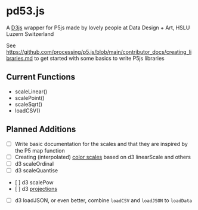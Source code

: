 # pd53.js

A [D3js](https://d3js.org/) wrapper for P5js made by lovely people at Data Design + Art, HSLU Luzern Switzerland

See https://github.com/processing/p5.js/blob/main/contributor_docs/creating_libraries.md
to get started with some basics to write P5js libraries

## Current Functions

- scaleLinear()
- scalePoint()
- scaleSqrt()
- loadCSV()

## Planned Additions

- [ ] Write basic documentation for the scales and that they are inspired by the P5 map function 
- [ ] Creating (interpolated) [color scales](https://www.d3indepth.com/scales/#scales-with-continuous-input-and-discrete-output) based on d3 linearScale and others
- [ ] d3 scaleOrdinal
- [ ] d3 scaleQuantise
- [ ] d3 scalePow
- [ ] d3 [projections](https://d3js.org/d3-geo/projection)
- [ ] d3 loadJSON, or even better, combine `loadCSV` and `loadJSON` to `loadData`